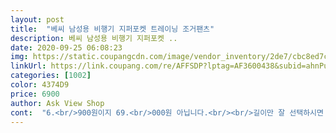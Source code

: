 ```yaml
---
layout: post 
title:  "베씨 남성용 비행기 지퍼포켓 트레이닝 조거팬츠" 
description: 베씨 남성용 비행기 지퍼포켓 ..
date: 2020-09-25 06:08:23 
img: https://static.coupangcdn.com/image/vendor_inventory/2de7/cbc8ed7c8834240dcb81737b6b7d96e6d35b95757ac527e9510da860ecad.jpg 
linkUrl: https://link.coupang.com/re/AFFSDP?lptag=AF3600438&subid=ahnPublicAsk&pageKey=344996112&itemId=1095702390&vendorItemId=5615938417&traceid=V0-113-87443f4a2c4dc530 
categories: [1002] 
color: 4374D9 
price: 6900 
author: Ask View Shop 
cont:  "6.<br/>900원이지 69.<br/>000원 아닙니다.<br/><br/>길이만 잘 선택하시면 괜찮은 제품 입니다.<br/>^^<br/>다리 길으신분들은 짧겠어요<br/>다만 길이는 남성분들께는 짧을듯 합니다.<br/><br/>다행히 좋은 상태로 도착... <br/><br/>바지 사이즈 맞고 기장이 좀 짧은감이 있지만.<br/>.<br/><br/>박음질 마무리 상태도<br/>상품평이 좋지 않은게 있어서 내심 걱정 했었는데<br/>여성이고 키 155인데 맞춤처럼 길이가 잘 맞습니다.<br/><br/>저가상품인 만큼 예술적인핏과 기품있는 퀄리티를 원하시는 분들은 배카점에서 직접 입어보고 구매하시는것이 원칙 입니다.<br/><br/>저렴한 가격에 이정도면<br/>제가 보기엔 가격대비 휼룡합니다.<br/><br/>핏도 나쁘지 않습니다.<br/> 스판성도 많아서 무지 편하구요.<br/><br/>한해 정도는 충분히 입을 수 있다.<br/>.<br/><br/>" 
---
```

